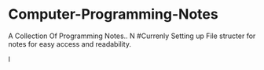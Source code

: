 # Computer-Programming-Notes
A Collection Of Programming Notes..
N
#Currenly Setting up File structer for notes for easy access and readability.


I 
